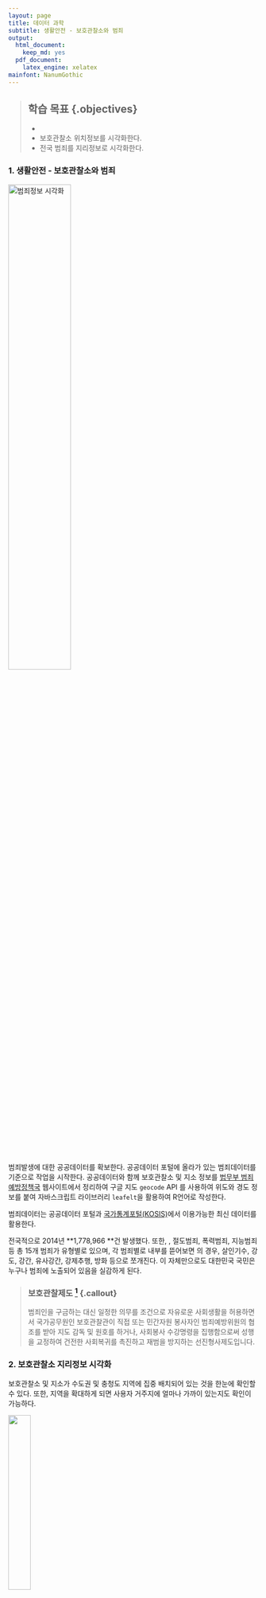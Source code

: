 ```yaml
---
layout: page
title: 데이터 과학
subtitle: 생활안전 - 보호관찰소와 범죄
output:
  html_document: 
    keep_md: yes
  pdf_document:
    latex_engine: xelatex
mainfont: NanumGothic
---
```




> ## 학습 목표 {.objectives}
>
>  * 
>  *  보호관찰소 위치정보를 시각화한다.
>  *  전국 범죄를 지리정보로 시각화한다.


### 1. 생활안전 - 보호관찰소와 범죄

<img src="fig/geo-safety.png" alt="범죄정보 시각화" width="50%" />

범죄발생에 대한 공공데이터를 확보한다. 공공데이터 포털에 올라가 있는 범죄데이터를 기준으로 작업을 시작한다.
공공데이터와 함께 보호관찰소 및 지소 정보를 [법무부 범죄예방정책국](http://www.moj.go.kr/HP/TSPB/spb_40/spb_4040.jsp) 웹사이트에서 정리하여 구글 지도 `geocode` API 를 사용하여 위도와 경도 정보를 붙여 자바스크립트 라이브러리 `leafelt`을 활용하여 R언어로 작성한다. 

범죄데이터는 공공데이터 포털과 [국가통계포털(KOSIS)](http://kosis.kr/statHtml/statHtml.do?orgId=132&tblId=DT_13204_3105&vw_cd=MT_ZTITLE&list_id=132_13204_GKIT659_gik986_di654&seqNo=&lang_mode=ko&language=kor&obj_var_id=&itm_id=&conn_path=E1)에서
이용가능한 최신 데이터를 활용한다.

전국적으로 2014년 **1,778,966	**건 발생했다. 또한,             , 절도범죄, 폭력범죄, 지능범죄 등 총 15개 범죄가 유형별로 있으며,
각 범죄별로 내부를 뜯어보면             의 경우, 살인기수, 강도, 강간, 유사강간, 강제추행, 방화 등으로 쪼개진다.
이 자체만으로도 대한민국 국민은 누구나 범죄에 노출되어 있음을 실감하게 된다. 

> ### 보호관찰제도 [^moj] {.callout}
> 범죄인을 구금하는 대신 일정한 의무를 조건으로 자유로운 사회생활을 허용하면서 국가공무원인 보호관찰관이 직접 또는 민간자원 봉사자인 
> 범죄예방위원의 협조를 받아 지도 감독 및 원호를 하거나, 사회봉사 수강명령을 집행함으로써 성행을 교정하여 건전한 사회복귀를 촉진하고 
> 재범을 방지하는 선진형사제도입니다.

[^moj]: [범죄예방정책국 - 보호관찰](http://www.moj.go.kr/HP/TSPB/spb_50/spb_50202010.jsp)


### 2. 보호관찰소 지리정보 시각화

보호관찰소 및 지소가 수도권 및 충청도 지역에 집중 배치되어 있는 것을 한눈에 확인할 수 있다.
또한, 지역을 확대하게 되면 사용자 거주지에 얼마나 가까이 있는지도 확인이 가능하다. 


[<img src="fig/geo-probation-thumbnail.png" width="30%" >](html/probation_office.html)

보호관찰소 및 지소가 위치한 자세한 정보 확인은 이미지 클릭


### 2.1. 보호관찰소 지리정보 시각화 코드

`geocode` 함수를 이용하여  보호관찰소 및 지소가 위치한 곳의 위도경도정보를 받아온다.
공공데이터의 위치정보는 간단히 "서울시", "성남시", "속초시" 등 간략한 정보만 나와있어,
이를 `geocode`에 넣게 되면 해당 도시의 대표 위도와 경도 정보가 반환된다.

보호관찰소 지소의 경우 전체주소를 넣는다. 예를 들어, "논산지소"의 경우 "충청남도 논산시 시민로294길 27"  
주소를 `geocode`의 인자값으로 밀어 넣는다.

주소정보를 넣어 위도경도 정보를 `bind_cols` 함수로 합치게 되면 `leaflet`에 범례도 추가하고,
표식도 추가하고, 표식이 너무 많은 경우 `clusterOptions = markerClusterOptions()` 을 추가한다.

~~~ {.r}
library(readxl); library(ggmap); library(dplyr); library(leaflet)
##===========================================================
## 범죄데이터 가져오기 
##===========================================================
# 보호관찰소 위치
probation.rd <- read_excel("crime/data/범죄발생-2011-2014-지역.xlsx", sheet="merge")

##===========================================================
## 위도경도 정보
##===========================================================
# 보호관찰소
probation.rd.lonlat <- geocode(probation.rd$city)
crime.city.office <- bind_cols(probation.rd, probation.rd.lonlat)
probation.office

##===========================================================
## 지리정보 시각화
##===========================================================
# 최종 (군집 표시)
probation.office.html <- 
leaflet(data = probation.office) %>% addTiles() %>%
  addMarkers(~lon, ~lat, popup = ~as.character(city), clusterOptions = markerClusterOptions()) %>% 
  addLegend("bottomright", colors= "#ffa500", labels="위치", title="보호관찰소 및 지소")

##===========================================================
## HTML 파일 내보내기
##===========================================================
library(htmlwidgets)
saveWidget(widget=probation.office.html,file="probation_office.html")
~~~


### 2.2. 2014년 범죄 발생정보 시각화


KOSIS 국가통계포털에서 범죄발생데이터를 다운로드하여 `read_excel()` 함수로 불러 읽어온다.
죄종별로 데이터를 구분하고, 구글 지도 API 위경도 정보 매칭을 위해 키값으로 도시명을 사용한다.
불러온 데이터가 맞는지 검증차원에서 `1,778,966` 범죄발생건수가 2014년 동일한지 엑셀원본과 검증한다.

[<img src="fig/geo-crime-2014.png" width="30%" >](html/crime_korea_2014.html)

자세한 도시별 2014년 범죄발생 내역을 확인하려면 상기 지도이미지를 클릭합니다. 

`crime.2014.cl$city` 도시를 기준으로 위도경도정보를 구글 지도API `geocode`로 붙여넣는다.

 `leaflet` 팩키지를 활용하여 범죄정보를 죄종별로 시각화한다.

~~~ {.r}
##===========================================================
## 지역별 범죄 데이터 적개
##===========================================================
# KOSIS: http://kosis.kr/statHtml/statHtml.do?orgId=132&tblId=DT_13204_3105&vw_cd=MT_ZTITLE&list_id=132_13204_GKIT659_gik986_di654&seqNo=&lang_mode=ko&language=kor&obj_var_id=&itm_id=&conn_path=E1
crime.rd <- read_excel("crime/data/crime-2011-2014.xlsx", sheet = "Sheet1", skip=1,
                       col_types = c("text","text",rep("numeric",44)))

names(crime.rd) <- paste0("v",seq(from=1,to=46,by=1))
crime.rd[is.na(crime.rd)] <- 0
crime.2014.cl <- crime.rd %>% 
  rename(year=v1,city=v2,cat01=v4, cat02=v14, cat03=v15, cat04=v24, 
         cat05=v34, cat06=v37, cat07=v38, cat08=v39, cat09=v40,
         cat10=v41, cat11=v42, cat12=v43, cat13=v44, cat14=v45,cat15=v46) %>% 
  select(year, city, starts_with("cat")) %>% 
  filter(year=="2014" & !(city %in% c("계")) ) %>% 
  mutate(city = paste0(city,"시")) %>% 
  mutate(cat_tlt = cat01+cat02+cat03+cat04+cat05+cat06+cat07+cat08+cat09+cat10+cat11+cat12+cat13+cat14+cat15)
crime.2014.cl$cat_tlt %>% sum # 1778966

##===========================================================
## 위도경도 정보
##===========================================================
# 구글 지도 API 위경도 정보 결합
crime.lonlat <- geocode(crime.2014.cl$city)
crime.2014.lonlat <- bind_cols(crime.2014.cl, crime.lonlat)
# NA 값은 제외시킨다. -----> leaflet에서 오동작 방지
crime.2014.lonlat <- crime.2014.lonlat %>% 
  mutate(lat = ifelse(city %in% c("기타도시시"), NA, lat)) %>% 
  mutate(lon = ifelse(city %in% c("기타도시시"), NA, lon)) %>% 
  filter(!is.na(lat) | !is.na(lon))

##===========================================================
## 지리정보 시각화
##===========================================================
# 범죄정보 시각화

crime.korea.2014 <- leaflet(data = crime.2014.lonlat) %>% 
  # 기본 그룹
  addProviderTiles("CartoDB.Positron", group ="지도") %>%
  addProviderTiles("Stamen.Toner", group = "흑백") %>%
  addProviderTiles("OpenTopoMap", group = "위성") %>%
  # 시각화 범죄그룹  
  addCircles(~lon, ~lat, radius = ~cat_tlt/5, popup=~city, stroke = TRUE, group = "전체범죄") %>% 
  hideGroup("전체범죄") %>% 
  addCircles(lng = ~lon, lat=~lat, radius = ~cat01/2, popup=~city, stroke = TRUE, group = "강력범죄", color="red")  %>%  
  #hideGroup("강력범죄") %>% 
  addCircles(lng = ~lon, lat=~lat, radius = ~cat02/2, popup=~city, stroke = FALSE, group = "절도범죄",  color="grey")  %>%  
  hideGroup("절도범죄") %>% 
  addCircles(lng = ~lon, lat=~lat, radius = ~cat03/2, popup=~city, stroke = FALSE, group = "폭력범죄",  color="purple")  %>%  
  hideGroup("폭력범죄") %>% 
  addCircles(lng = ~lon, lat=~lat, radius = ~cat04/2, popup=~city, stroke = FALSE, group = "지능범죄",  color="violet")  %>%  
  hideGroup("지능범죄") %>% 
  addCircles(lng = ~lon, lat=~lat, radius = ~cat10/2, popup=~city, stroke = FALSE, group = "교통범죄",  color="brown")  %>%  
  hideGroup("교통범죄") %>% 
  # Layers control
  addLayersControl(
    baseGroups = c("지도","흑백", "위성"),
    overlayGroups = c("전체범죄", "강력범죄","절도범죄","폭력범죄","지능범죄","교통범죄"),
    position = "bottomleft",
    options = layersControlOptions(collapsed = FALSE)
  ) 

##===========================================================
## HTML 파일 내보내기
##===========================================================
library(htmlwidgets)
saveWidget(widget=crime.korea.2014 ,file="crime_korea_2914.html")
~~~

참으로 다양하고 많은 범죄가 죄종별로 분류가 된다. 특히, 절도범죄, 폭력범죄, 교통범죄, 지능범죄가 
전체발생 범죄의 70~80%를 점유한다.

|  순  | 죄종별(대)      | 죄종별(소)                    | 순  | 죄종별(대)      | 죄종별(소)                    |
|------|------------------|------------------------------|------|------------------|------------------------------|
|   1   | 강력범죄        | 살인기수                      |    4  | 지능범죄         | 직무유기                     |
|      |                      | 살인미수등                     |    |                       | 직권남용                     |
|      |                      | 강도                              |     |                       | 증수뢰                         |
|      |                      | 강간・강제추행                |    |                       | 통화                            |
|      |                      | 강간                              |   |                       | 문서・인장                    |
|      |                      | 유사강간                        |   |                       | 유가증권인지               |
|      |                      | 강제추행                        |   |                       | 사기                            |
|      |                      | 기타 강간·강제추행등      |    |                       | 횡령                            |
|      |                      | 방화                              |    |                       | 배임                            |
|   2   | 절도범죄         |                                   |     5  | 풍속범죄         | 성풍속범죄                  |
|   3   | 폭력범죄         | 상해                            |    6   |                       | 도박                            |
|      |                      | 폭행                              |     7  | 특별경제범죄   |                                   |
|      |                      | 체포・감금                       |     8  | 마약범죄         |                                   |
|      |                      | 협박                              |    9   | 보건범죄         |                                   |
|      |                      | 약취・유인                      |    10   | 환경범죄         |                                   |
|      |                      | 폭력행위                       |    11   | 교통범죄         |                                   |
|      |                      | 공갈                             |   12    | 노동범죄         |                                   |
|      |                      | 손괴                             |    13   | 안보범죄         |                                   |
|      |                     |                                     |   14   | 선거범죄         |                                   |
|      |                     |                                     |    15  | 병역범죄         |                                   |
|      |                     |                                     |   16   | 기타범죄         |                                   |


[^shape-polygon-clipping]: [Clipping polygons in R](https://philmikejones.wordpress.com/2015/09/01/clipping-polygons-in-r/)
[^shape-polygon-dissolving]: [Dissolve polygons in R](https://philmikejones.wordpress.com/2015/09/01/clipping-polygons-in-r/)



